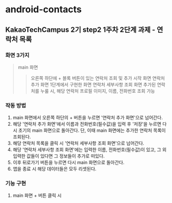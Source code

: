 # android-contacts

## KakaoTechCampus 2기 step2 1주차 2단계 과제 - 연락처 목록

### 화면 3가지 
> main 화면
> > 오른쪽 하단에 + 블록 버튼이 있는 연락처 조회 및 추가 시작 화면 
> 연락처 추가 화면 
> > 1단계에서 구현한 화면
> 연락처 세부사항 조회 화면 
> > 추가된 연락처를 누룰 시, 해당 연락처 프로필 이미지, 이름, 전화번호 조회 가능 

### 작동 방법
1. main 화면에서 오른쪽 하단의 + 버튼을 누르면 '연락처 추가 화면'으로 넘어간다.
2. 해당 '연락처 추가 화면'에서 이름과 전화번호(필수값)을 입력 후 '저장'을 누르면 다시 초기의 main 화면으로 돌아간다. 단, 이때 main 화면에는 추가한 연락처 목록이 조회된다.
3. 해당 연락처 목록을 클릭 시 '연락처 세부사항 조회 화면'으로 넘어간다.
4. 해당 '연락처 세부사항 조회 화면'에는 입력한 이름, 전화번호(필수값)이 있고, 그 외 입력한 값들이 있다면 그 정보들이 추가로 떠있다.
5. 이후 뒤로가기 버튼을 누르면 다시 main 화면으로 돌아간다. 
6. 앱을 종료 시 해당 데이터들은 모두 리셋된다. 

### 기능 구현
1. main 화면 + 버튼 클릭 시 